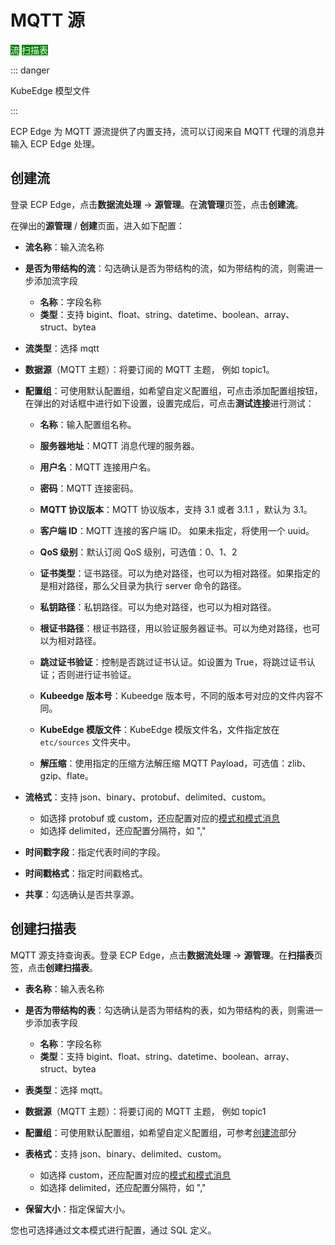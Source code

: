 # MQTT 源

<span style="background:green;color:white;">流</span>        <span style="background:green;color:white">扫描表</span>

::: danger

KubeEdge 模型文件

:::

ECP Edge 为 MQTT 源流提供了内置支持，流可以订阅来自 MQTT 代理的消息并输入 ECP Edge  处理。

## 创建流

登录 ECP Edge，点击**数据流处理** -> **源管理**。在**流管理**页签，点击**创建流**。

在弹出的**源管理** / **创建**页面，进入如下配置：

- **流名称**：输入流名称
- **是否为带结构的流**：勾选确认是否为带结构的流，如为带结构的流，则需进一步添加流字段

  - **名称**：字段名称
  - **类型**：支持 bigint、float、string、datetime、boolean、array、struct、bytea
- **流类型**：选择 mqtt
- **数据源**（MQTT 主题）：将要订阅的 MQTT 主题， 例如 topic1。
- **配置组**：可使用默认配置组，如希望自定义配置组，可点击添加配置组按钮，在弹出的对话框中进行如下设置，设置完成后，可点击**测试连接**进行测试：

  - **名称**：输入配置组名称。
  - **服务器地址**：MQTT 消息代理的服务器。
  - **用户名**：MQTT 连接用户名。
  - **密码**：MQTT 连接密码。
  - **MQTT 协议版本**：MQTT 协议版本，支持 3.1 或者 3.1.1 ，默认为 3.1。 

  - **客户端 ID**：MQTT 连接的客户端 ID。 如果未指定，将使用一个 uuid。
  - **QoS 级别**：默认订阅 QoS 级别，可选值：0、1、2
  - **证书类型**：证书路径。可以为绝对路径，也可以为相对路径。如果指定的是相对路径，那么父目录为执行 server 命令的路径。
  - **私钥路径**：私钥路径。可以为绝对路径，也可以为相对路径。
  - **根证书路径**：根证书路径，用以验证服务器证书。可以为绝对路径，也可以为相对路径。
  - **跳过证书验证**：控制是否跳过证书认证。如设置为 True，将跳过证书认证；否则进行证书验证。
  - **Kubeedge 版本号**：Kubeedge 版本号，不同的版本号对应的文件内容不同。
  - **KubeEdge 模版文件**：KubeEdge 模版文件名，文件指定放在 `etc/sources` 文件夹中。
  - **解压缩**：使用指定的压缩方法解压缩 MQTT Payload，可选值：zlib、gzip、flate。
- **流格式**：支持 json、binary、protobuf、delimited、custom。
  - 如选择 protobuf 或 custom，还应配置对应的[模式和模式消息](./config.md#模式)
  - 如选择 delimited，还应配置分隔符，如 ","

- **时间戳字段**：指定代表时间的字段。
- **时间戳格式**：指定时间戳格式。
- **共享**：勾选确认是否共享源。

## 创建扫描表

MQTT 源支持查询表。登录 ECP Edge，点击**数据流处理** -> **源管理**。在**扫描表**页签，点击**创建扫描表**。

- **表名称**：输入表名称
- **是否为带结构的表**：勾选确认是否为带结构的表，如为带结构的表，则需进一步添加表字段
  - **名称**：字段名称
  - **类型**：支持 bigint、float、string、datetime、boolean、array、struct、bytea
- **表类型**：选择 mqtt。
- **数据源**（MQTT 主题）：将要订阅的 MQTT 主题， 例如 topic1
- **配置组**：可使用默认配置组，如希望自定义配置组，可参考[创建流](#创建流)部分
- **表格式**：支持 json、binary、delimited、custom。
  - 如选择 custom，还应配置对应的[模式和模式消息](./config.md#模式)
  - 如选择 delimited，还应配置分隔符，如 ","

- **保留大小**：指定保留大小。

您也可选择通过文本模式进行配置，通过 SQL 定义。